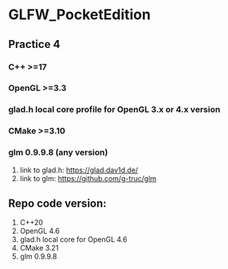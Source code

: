 # GLFW_PocketEdition

## Practice 4

### C++ >=17
### OpenGL >=3.3
### glad.h local core profile for OpenGL 3.x or 4.x version
### CMake >=3.10
### glm 0.9.9.8 (any version)

1. link to glad.h: https://glad.dav1d.de/
2. link to glm: https://github.com/g-truc/glm

## Repo code version:
1. C++20
2. OpenGL 4.6
3. glad.h local core for OpenGL 4.6
4. CMake 3.21
5. glm 0.9.9.8
